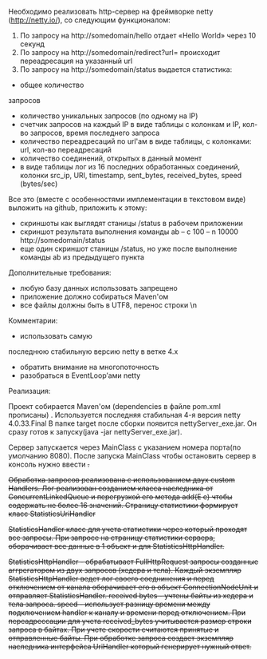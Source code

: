 Необходимо реализовать http-сервер на фреймворке netty (http://netty.io/), со следующим функционалом:

1. По запросу на 
http://somedomain/hello отдает «Hello World» через 10 секунд
2. По запросу на http://somedomain/redirect?url=<url> 
происходит переадресация на указанный url
3. По запросу на http://somedomain/status выдается статистика:

- общее количество 

запросов
- количество уникальных запросов (по одному на IP)
- счетчик запросов на каждый IP в виде таблицы с колонкам и IP, кол-во запросов, время последнего запроса
- количество переадресаций по url'ам в виде таблицы, с колонками: url, кол-во переадресаций
- количество соединений, открытых в данный момент
- в виде таблицы лог из 16 последних обработанных соединений, 
колонки src_ip, URI, timestamp, sent_bytes, received_bytes, speed (bytes/sec)

Все это (вместе с особенностями имплементации в текстовом виде) выложить на github, приложить к этому:

- скриншоты как выглядят станицы /status в рабочем приложении
- скриншот результата выполнения команды ab – c 100 – n 10000 http://somedomain/status
- еще один скриншот станицы /status, но уже после выполнение команды ab из предыдущего пункта

Дополнительные требования:

- любую базу данных использовать запрещено
- приложение должно собираться Maven'ом
- все файлы должны быть в UTF8, перенос строки \n

Комментарии:

 - использовать самую 

последнюю стабильную версию netty в ветке 4.x
 - обратить внимание на многопоточность
 - разобраться в EventLoop’ами netty


Реализация:

Проект собирается Maven'ом (dependencies в файле pom.xml прописаны) .
Используется последняя стабильная 4-я версия netty 4.0.33.Final
В папке target после сборки появится nettyServer_exe.jar.
Он сразу готов к запуску(java -jar nettyServer_exe.jar).

Сервер запускается через MainClass с указанием номера порта(по умолчанию 8080).
После запуска MainClass чтобы остановить сервер в консоль нужно ввести <s>.

Обработка запросов реализована с использованием двух custom Handlers.
Лог реализован созданием класса наследника от ConcurrentLinkedQueue и перегрузкой его метода add(E e) чтобы содержать не более 16 значений.
Страницу статистики формирует класс StatisticsUriHandler

StatisticsHandler класс для учета статистики через который проходят все запросы. При запросе на страницу статистики сервера, оборачивает все данные в 1 объект и для StatisticsHttpHandler.

StatisticsHttpHandler - обрабатывает FullHttpRequest запросы созданные аггрегатором из двух запросов (хедера и тела).
Каждый экземпляр StatisticsHttpHandler ведет лог своего соеднинения и перед отключением от канала
оборачивает его в объект ConnectionNodeUnit и отправляет StatisticsHandler. 
received bytes - учтены байты из хедера и тела запроса.
speed - использует разницу времени между подключением handler к каналу и времени перед отключением.
При переадрессации для учета received_bytes учитывается размер строки запроса в байтах. 
При учете скорости считаются принятые и отправленные байты.
При обработке запроса создает экземпляр наследника интерфейса UriHandler который генерирует нужный ответ.
